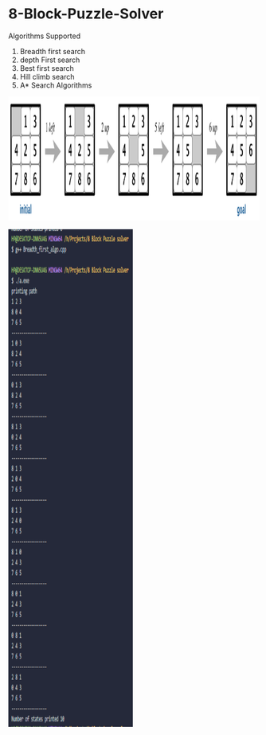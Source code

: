 # 8-Block-Puzzle-Solver
Algorithms Supported 
1) Breadth first search 
2) depth First search 
3) Best first search 
4) Hill climb search 
5) A* Search Algorithms
<p align="center">
  <img src="https://github.com/Prince-hash-lab/8-Block-Puzzle-Solver/blob/master/Random%20work/4moves.png" width="1050" height="250" title="hover text">
</p>
<p align="left">
 <img src="https://github.com/Prince-hash-lab/8-Block-Puzzle-Solver/blob/master/Random%20work/image.png" width="250" height="1000" title="hover text">
 </p>
